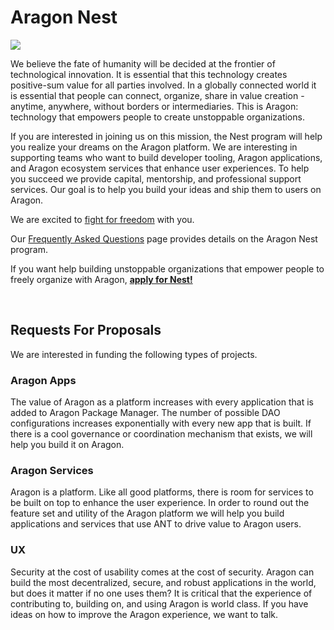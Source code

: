 # Aragon Nest

![](https://wiki.aragon.one/design/artwork/Nest/01.png)

We believe the fate of humanity will be decided at the frontier of technological innovation. It is essential that this technology creates positive-sum value for all parties involved. In a globally connected world it is essential that people can connect, organize, share in value creation - anytime, anywhere, without borders or intermediaries. This is Aragon: technology that empowers people to create unstoppable organizations. 
 
If you are interested in joining us on this mission, the Nest program will help you realize your dreams on the Aragon platform. We are interesting in supporting teams who want to build developer tooling, Aragon applications, and Aragon ecosystem services that enhance user experiences. To help you succeed we provide capital, mentorship, and professional support services. Our goal is to help you build your ideas and ship them to users on Aragon.
 
We are excited to [fight for freedom](https://github.com/aragon/AGPs/blob/master/AGPs/AGP-0.md) with you.

Our [Frequently Asked Questions](faqs.md) page provides details on the Aragon Nest program.

If you want help building unstoppable organizations that empower people to freely organize with Aragon, [**apply for Nest!**](https://github.com/aragon/nest/issues/new)

<br>

## Requests For Proposals

We are interested in funding the following types of projects.

### Aragon Apps
The value of Aragon as a platform increases with every application that is added to Aragon Package Manager. The number of possible DAO configurations increases exponentially with every new app that is built. If there is a cool governance or coordination mechanism that exists, we will help you build it on Aragon.

### Aragon Services
Aragon is a platform. Like all good platforms, there is room for services to be built on top to enhance the user experience. In order to round out the feature set and utility of the Aragon platform we will help you build applications and services that use ANT to drive value to Aragon users.

### UX
Security at the cost of usability comes at the cost of security. Aragon can build the most decentralized, secure, and robust applications in the world, but does it matter if no one uses them? It is critical that the experience of contributing to, building on, and using Aragon is world class. If you have ideas on how to improve the Aragon experience, we want to talk.

<br>
